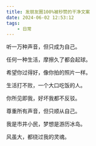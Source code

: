 ```yaml
---
title: 发朋友圈100%被秒赞的干净文案
date: 2024-06-02 12:53:12
tags:
    - 日常
---
```


听一万种声音，但只成为自己。

任何一种生活，摩擦久了都会起球。

希望你过得好，像你拍的照片一样。

生活打不败，一个大口吃饭的人。

你所见即我，好坏我都不反驳。

尊重所有声音，但只顺从自己。

我是市井小民，梦想是游历冰岛。

风虽大，都绕过我的灵魂。